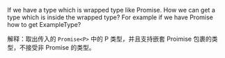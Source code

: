 If we have a type which is wrapped type like Promise. How we can get a type which is inside the wrapped type? For example if we have Promise<ExampleType> how to get ExampleType?

解释：取出传入的 `Promise<P>` 中的 P 类型，并且支持嵌套 Proimise 包裹的类型，不接受非 Promise 的类型。
